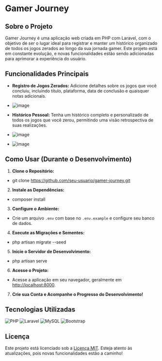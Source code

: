# Gamer Journey

## Sobre o Projeto

Gamer Journey é uma aplicação web criada em PHP com Laravel, com o objetivo de ser o lugar ideal para registrar e manter um histórico organizado de todos os jogos zerados ao longo da sua jornada gamer. Este projeto está em constante evolução, e novas funcionalidades estão sendo adicionadas para aprimorar a experiência do usuário.

## Funcionalidades Principais

-   **Registro de Jogos Zerados:** Adicione detalhes sobre os jogos que você concluiu, incluindo título, plataforma, data de conclusão e quaisquer notas adicionais.
-   ![image](https://github.com/Viniicius98/gamer_journey/assets/91093655/f3158194-7e51-45d6-9bd0-d2a2bf51be8c)

-   **Histórico Pessoal:** Tenha um histórico completo e personalizado de todos os jogos que você zerou, permitindo uma visão retrospectiva de suas realizações.
-   ![image](https://github.com/Viniicius98/gamer_journey/assets/91093655/1b120fd1-57f7-4c7c-9908-7a4939dd4207)
-   ![image](https://github.com/Viniicius98/gamer_journey/assets/91093655/14e9e33f-6681-4f5c-8c63-1b1ecc50595d)

## Como Usar (Durante o Desenvolvimento)

1. **Clone o Repositório:**

-   git clone https://github.com/seu-usuario/gamer-journey.git

2. **Instale as Dependências:**

-   composer install

3. **Configure o Ambiente:**

-   Crie um arquivo `.env` com base no `.env.example` e configure seu banco de dados.

4. **Execute as Migrações e Sementes:**

-   php artisan migrate --seed

5. **Inicie o Servidor de Desenvolvimento:**

-   php artisan serve

6. **Acesse o Projeto:**

-   Acesse a aplicação em seu navegador, geralmente em [http://localhost:8000](http://localhost:8000).

7. **Crie sua Conta e Acompanhe o Progresso do Desenvolvimento!**

## Tecnologias Utilizadas

![PHP](https://upload.wikimedia.org/wikipedia/commons/thumb/2/27/PHP-logo.svg/64px-PHP-logo.svg.png) ![Laravel](https://upload.wikimedia.org/wikipedia/commons/thumb/9/9a/Laravel.svg/64px-Laravel.svg.png) ![MySQL](https://img.icons8.com/ios-filled/50/000000/mysql-logo.png) ![Bootstrap](https://upload.wikimedia.org/wikipedia/commons/thumb/b/b2/Bootstrap_logo.svg/64px-Bootstrap_logo.svg.png)

## Licença

Este projeto está licenciado sob a [Licença MIT](LICENSE). Esteja atento às atualizações, pois novas funcionalidades estão a caminho!
